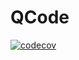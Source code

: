 # QCode
[![codecov](https://codecov.io/github/angrymeir/QCode/branch/main/graph/badge.svg?token=W1S83M13RV)](https://codecov.io/github/angrymeir/QCode)
